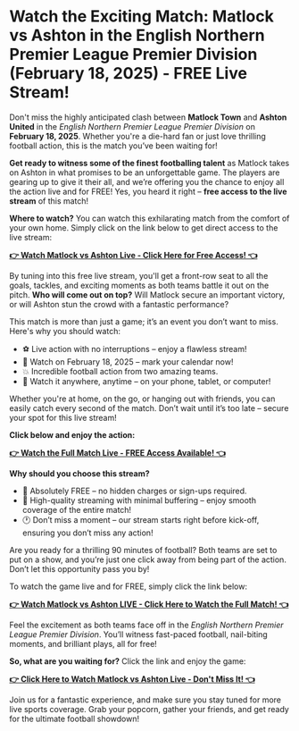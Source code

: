 # Watch the Exciting Match: Matlock vs Ashton in the English Northern Premier League Premier Division (February 18, 2025) - FREE Live Stream!

Don't miss the highly anticipated clash between **Matlock Town** and **Ashton United** in the _English Northern Premier League Premier Division_ on **February 18, 2025**. Whether you're a die-hard fan or just love thrilling football action, this is the match you’ve been waiting for!

**Get ready to witness some of the finest footballing talent** as Matlock takes on Ashton in what promises to be an unforgettable game. The players are gearing up to give it their all, and we’re offering you the chance to enjoy all the action live and for FREE! Yes, you heard it right – **free access to the live stream** of this match!

**Where to watch?** You can watch this exhilarating match from the comfort of your own home. Simply click on the link below to get direct access to the live stream:

[**👉 Watch Matlock vs Ashton Live - Click Here for Free Access! 👈**](https://tinyurl.com/livestreamfreeo?st=Matlock+vs+Ashton&si=gh)

By tuning into this free live stream, you'll get a front-row seat to all the goals, tackles, and exciting moments as both teams battle it out on the pitch. **Who will come out on top?** Will Matlock secure an important victory, or will Ashton stun the crowd with a fantastic performance?

This match is more than just a game; it’s an event you don’t want to miss. Here's why you should watch:

- ⚽ Live action with no interruptions – enjoy a flawless stream!
- 📅 Watch on February 18, 2025 – mark your calendar now!
- 💥 Incredible football action from two amazing teams.
- 📱 Watch it anywhere, anytime – on your phone, tablet, or computer!

Whether you're at home, on the go, or hanging out with friends, you can easily catch every second of the match. Don’t wait until it’s too late – secure your spot for this live stream!

**Click below and enjoy the action:**

[**👉 Watch the Full Match Live - FREE Access Available! 👈**](https://tinyurl.com/livestreamfreeo?st=Matlock+vs+Ashton&si=gh)

**Why should you choose this stream?**

- 🔴 Absolutely FREE – no hidden charges or sign-ups required.
- 📡 High-quality streaming with minimal buffering – enjoy smooth coverage of the entire match!
- 🕐 Don’t miss a moment – our stream starts right before kick-off, ensuring you don’t miss any action!

Are you ready for a thrilling 90 minutes of football? Both teams are set to put on a show, and you’re just one click away from being part of the action. Don’t let this opportunity pass you by!

To watch the game live and for FREE, simply click the link below:

[**👉 Watch Matlock vs Ashton LIVE - Click Here to Watch the Full Match! 👈**](https://tinyurl.com/livestreamfreeo?st=Matlock+vs+Ashton&si=gh)

Feel the excitement as both teams face off in the _English Northern Premier League Premier Division_. You’ll witness fast-paced football, nail-biting moments, and brilliant plays, all for free!

**So, what are you waiting for?** Click the link and enjoy the game:

[**👉 Click Here to Watch Matlock vs Ashton Live - Don't Miss It! 👈**](https://tinyurl.com/livestreamfreeo?st=Matlock+vs+Ashton&si=gh)

Join us for a fantastic experience, and make sure you stay tuned for more live sports coverage. Grab your popcorn, gather your friends, and get ready for the ultimate football showdown!
